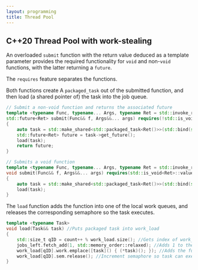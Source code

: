 ```yaml
---
layout: programming
title: Thread Pool
---
```


## C++20 Thread Pool with work-stealing



An overloaded ```submit``` function with the return value deduced as a template parameter provides the required functionality for ```void``` and non-```void``` functions, with the latter returning a ```future```.

The ```requires``` feature separates the functions.

Both functions create A ```packaged_task``` out of the submitted function, and then load (a shared pointer of) the task into the job queue.
```cpp
// Submit a non-void function and returns the associated future
template <typename Func, typename... Args, typename Ret = std::invoke_result_t<std::decay_t<Func>, std::decay_t<Args>...>>
std::future<Ret> submit(Func&& f, Args&&... args) requires(!std::is_void<Ret>::value)
{
	auto task = std::make_shared<std::packaged_task<Ret()>>(std::bind(std::forward<Func>(f), std::forward<Args>(args)...));
	std::future<Ret> future = task->get_future();
	load(task);
	return future;
}

// Submits a void function
template <typename Func, typename... Args, typename Ret = std::invoke_result_t<std::decay_t<Func>, std::decay_t<Args>...>>
void submit(Func&& f, Args&&... args) requires(std::is_void<Ret>::value)
{
	auto task = std::make_shared<std::packaged_task<Ret()>>(std::bind(std::forward<Func>(f), std::forward<Args>(args)...));
	load(task);
}
```

The ```load``` function adds the function into one of the local work queues, and releases the corresponding semaphore so the task executes.

```cpp
template <typename Task>
void load(Task&& task) //Puts packaged task into work_load
{
	std::size_t qID = count++ % work_load.size(); //Gets index of work_deque least recently executed on
    jobs_left.fetch_add(1, std::memory_order::relaxed); //Adds 1 to the work_left counter
	work_load[qID].work.emplace([task]() { (*task)(); }); //Adds the function to the queue
	work_load[qID].sem.release(); //Increment semaphore so task can execute
}
```